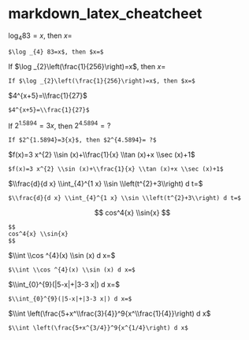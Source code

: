 # markdown_latex_cheatcheet



$\log _{4} 83=x$, then $x=$ 
```
$\log _{4} 83=x$, then $x=$ 
```


If $\log _{2}\left(\frac{1}{256}\right)=x$, then $x=$
```
If $\log _{2}\left(\frac{1}{256}\right)=x$, then $x=$
```

$4^{x+5}=\\frac{1}{27}$
```
$4^{x+5}=\\frac{1}{27}$
```

If $2^{1.5894}=3{x}$, then $2^{4.5894}= ?$
```
If $2^{1.5894}=3{x}$, then $2^{4.5894}= ?$
```

$f(x)=3 x^{2} \\sin (x)+\\frac{1}{x} \\tan (x)+x \\sec (x)+1$
```
$f(x)=3 x^{2} \\sin (x)+\\frac{1}{x} \\tan (x)+x \\sec (x)+1$
```


$\\frac{d}{d x} \\int_{4}^{1 x} \\sin \\left(t^{2}+3\\right) d t=$
```
$\\frac{d}{d x} \\int_{4}^{1 x} \\sin \\left(t^{2}+3\\right) d t=$
```

$$
cos^4{x} \\sin{x}
$$
```
$$
cos^4{x} \\sin{x}
$$ 
```

$\\int \\cos ^{4}(x) \\sin (x) d x=$
```
$\\int \\cos ^{4}(x) \\sin (x) d x=$
```

$\\int_{0}^{9}(|5-x|+|3-3 x|) d x=$
```
$\\int_{0}^{9}(|5-x|+|3-3 x|) d x=$
```

$\\int \left(\frac{5+x^\\frac{3}{4}}^9{x^\\frac{1}{4}}\right) d x$
```
$\\int \left(\frac{5+x^{3/4}}^9{x^{1/4}\right) d x$
```
